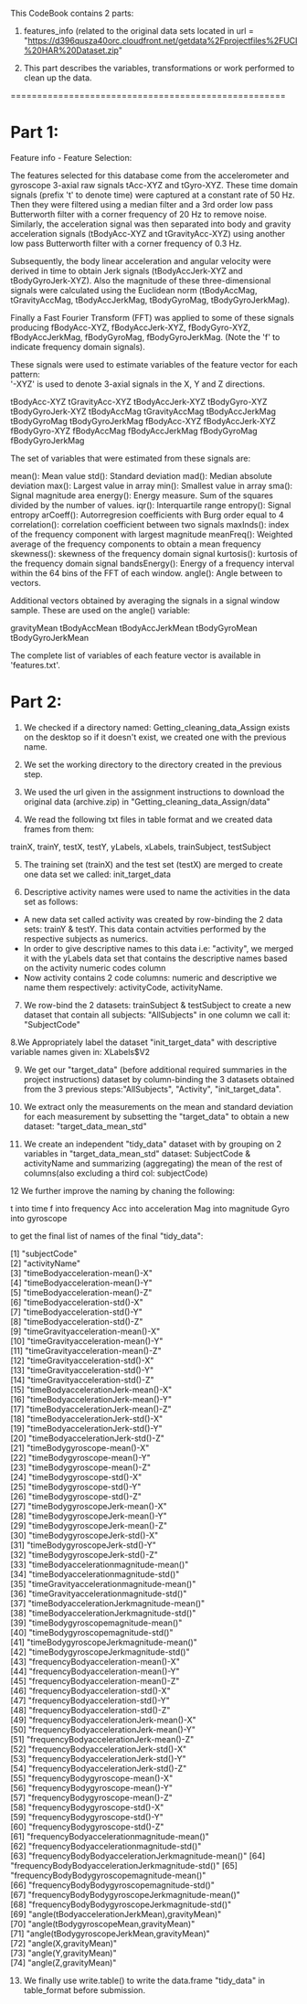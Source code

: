 This CodeBook contains 2 parts:

1. features_info (related to the original data sets located in url = "https://d396qusza40orc.cloudfront.net/getdata%2Fprojectfiles%2FUCI%20HAR%20Dataset.zip" 

2. This part describes the variables, transformations or work performed to clean up the data.

====================================================



Part 1:
=======

Feature info - Feature Selection:


The features selected for this database come from the accelerometer and gyroscope 3-axial raw signals tAcc-XYZ and tGyro-XYZ. These time domain signals (prefix 't' to denote time) were captured at a constant rate of 50 Hz. Then they were filtered using a median filter and a 3rd order low pass Butterworth filter with a corner frequency of 20 Hz to remove noise. Similarly, the acceleration signal was then separated into body and gravity acceleration signals (tBodyAcc-XYZ and tGravityAcc-XYZ) using another low pass Butterworth filter with a corner frequency of 0.3 Hz. 

Subsequently, the body linear acceleration and angular velocity were derived in time to obtain Jerk signals (tBodyAccJerk-XYZ and tBodyGyroJerk-XYZ). Also the magnitude of these three-dimensional signals were calculated using the Euclidean norm (tBodyAccMag, tGravityAccMag, tBodyAccJerkMag, tBodyGyroMag, tBodyGyroJerkMag). 

Finally a Fast Fourier Transform (FFT) was applied to some of these signals producing fBodyAcc-XYZ, fBodyAccJerk-XYZ, fBodyGyro-XYZ, fBodyAccJerkMag, fBodyGyroMag, fBodyGyroJerkMag. (Note the 'f' to indicate frequency domain signals). 

These signals were used to estimate variables of the feature vector for each pattern:  
'-XYZ' is used to denote 3-axial signals in the X, Y and Z directions.

tBodyAcc-XYZ
tGravityAcc-XYZ
tBodyAccJerk-XYZ
tBodyGyro-XYZ
tBodyGyroJerk-XYZ
tBodyAccMag
tGravityAccMag
tBodyAccJerkMag
tBodyGyroMag
tBodyGyroJerkMag
fBodyAcc-XYZ
fBodyAccJerk-XYZ
fBodyGyro-XYZ
fBodyAccMag
fBodyAccJerkMag
fBodyGyroMag
fBodyGyroJerkMag

The set of variables that were estimated from these signals are: 

mean(): Mean value
std(): Standard deviation
mad(): Median absolute deviation 
max(): Largest value in array
min(): Smallest value in array
sma(): Signal magnitude area
energy(): Energy measure. Sum of the squares divided by the number of values. 
iqr(): Interquartile range 
entropy(): Signal entropy
arCoeff(): Autorregresion coefficients with Burg order equal to 4
correlation(): correlation coefficient between two signals
maxInds(): index of the frequency component with largest magnitude
meanFreq(): Weighted average of the frequency components to obtain a mean frequency
skewness(): skewness of the frequency domain signal 
kurtosis(): kurtosis of the frequency domain signal 
bandsEnergy(): Energy of a frequency interval within the 64 bins of the FFT of each window.
angle(): Angle between to vectors.

Additional vectors obtained by averaging the signals in a signal window sample. These are used on the angle() variable:

gravityMean
tBodyAccMean
tBodyAccJerkMean
tBodyGyroMean
tBodyGyroJerkMean

The complete list of variables of each feature vector is available in 'features.txt'.

Part 2:
=======
1. We checked if a directory named: Getting_cleaning_data_Assign exists on the desktop so if it doesn't exist, we created one with the previous name.

2. We set the working directory to the directory created in the previous step.

3. We used the url given in the assignment instructions to download the original data (archive.zip) in "Getting_cleaning_data_Assign/data"

4. We read the following txt files in table format and we created data frames from them:

trainX, trainY, testX, testY, yLabels, xLabels, trainSubject, testSubject
 
5. The training set (trainX) and the test set (testX) are merged to create one data set we called: init_target_data

6. Descriptive activity names were used to name the activities in the data set as follows:

-  A new data set called activity was created by row-binding the 2 data sets: trainY & testY. This data contain actvities performed by the respective subjects as numerics.
-  In order to give descriptive names to this data i.e: "activity", we merged it with the yLabels data set that contains the descriptive names based on the activity numeric codes column 
-  Now activity contains 2 code columns: numeric and descriptive we name them respectively: activityCode, activityName.

7. We row-bind the 2 datasets: trainSubject & testSubject to create a new dataset that contain all subjects: "AllSubjects" in one column we call it: "SubjectCode"

8.We Appropriately label the dataset "init_target_data" with descriptive variable names given in: XLabels$V2

9. We get our "target_data" (before additional required summaries in the project instructions) dataset by column-binding the 3 datasets obtained from the 3 previous steps:"AllSubjects", "Activity", "init_target_data".

10. We extract only the measurements on the mean and standard deviation for each measurement by subsetting the "target_data" to obtain a new dataset: 
"target_data_mean_std"

11. We create an independent "tidy_data" dataset with by grouping on 2 variables in "target_data_mean_std" dataset: SubjectCode & activityName and summarizing (aggregating) the mean of the rest of columns(also excluding a third col: subjectCode)

12  We further improve the naming by chaning the following:

t  into time
f into frequency
Acc into acceleration
Mag into magnitude
Gyro into gyroscope

to get the final list of names of the final "tidy_data":


 [1] "subjectCode"                                      
 [2] "activityName"                                     
 [3] "timeBodyacceleration-mean()-X"                    
 [4] "timeBodyacceleration-mean()-Y"                    
 [5] "timeBodyacceleration-mean()-Z"                    
 [6] "timeBodyacceleration-std()-X"                     
 [7] "timeBodyacceleration-std()-Y"                     
 [8] "timeBodyacceleration-std()-Z"                     
 [9] "timeGravityacceleration-mean()-X"                 
[10] "timeGravityacceleration-mean()-Y"                 
[11] "timeGravityacceleration-mean()-Z"                 
[12] "timeGravityacceleration-std()-X"                  
[13] "timeGravityacceleration-std()-Y"                  
[14] "timeGravityacceleration-std()-Z"                  
[15] "timeBodyaccelerationJerk-mean()-X"                
[16] "timeBodyaccelerationJerk-mean()-Y"                
[17] "timeBodyaccelerationJerk-mean()-Z"                
[18] "timeBodyaccelerationJerk-std()-X"                 
[19] "timeBodyaccelerationJerk-std()-Y"                 
[20] "timeBodyaccelerationJerk-std()-Z"                 
[21] "timeBodygyroscope-mean()-X"                       
[22] "timeBodygyroscope-mean()-Y"                       
[23] "timeBodygyroscope-mean()-Z"                       
[24] "timeBodygyroscope-std()-X"                        
[25] "timeBodygyroscope-std()-Y"                        
[26] "timeBodygyroscope-std()-Z"                        
[27] "timeBodygyroscopeJerk-mean()-X"                   
[28] "timeBodygyroscopeJerk-mean()-Y"                   
[29] "timeBodygyroscopeJerk-mean()-Z"                   
[30] "timeBodygyroscopeJerk-std()-X"                    
[31] "timeBodygyroscopeJerk-std()-Y"                    
[32] "timeBodygyroscopeJerk-std()-Z"                    
[33] "timeBodyaccelerationmagnitude-mean()"             
[34] "timeBodyaccelerationmagnitude-std()"              
[35] "timeGravityaccelerationmagnitude-mean()"          
[36] "timeGravityaccelerationmagnitude-std()"           
[37] "timeBodyaccelerationJerkmagnitude-mean()"         
[38] "timeBodyaccelerationJerkmagnitude-std()"          
[39] "timeBodygyroscopemagnitude-mean()"                
[40] "timeBodygyroscopemagnitude-std()"                 
[41] "timeBodygyroscopeJerkmagnitude-mean()"            
[42] "timeBodygyroscopeJerkmagnitude-std()"             
[43] "frequencyBodyacceleration-mean()-X"               
[44] "frequencyBodyacceleration-mean()-Y"               
[45] "frequencyBodyacceleration-mean()-Z"               
[46] "frequencyBodyacceleration-std()-X"                
[47] "frequencyBodyacceleration-std()-Y"                
[48] "frequencyBodyacceleration-std()-Z"                
[49] "frequencyBodyaccelerationJerk-mean()-X"           
[50] "frequencyBodyaccelerationJerk-mean()-Y"           
[51] "frequencyBodyaccelerationJerk-mean()-Z"           
[52] "frequencyBodyaccelerationJerk-std()-X"            
[53] "frequencyBodyaccelerationJerk-std()-Y"            
[54] "frequencyBodyaccelerationJerk-std()-Z"            
[55] "frequencyBodygyroscope-mean()-X"                  
[56] "frequencyBodygyroscope-mean()-Y"                  
[57] "frequencyBodygyroscope-mean()-Z"                  
[58] "frequencyBodygyroscope-std()-X"                   
[59] "frequencyBodygyroscope-std()-Y"                   
[60] "frequencyBodygyroscope-std()-Z"                   
[61] "frequencyBodyaccelerationmagnitude-mean()"        
[62] "frequencyBodyaccelerationmagnitude-std()"         
[63] "frequencyBodyBodyaccelerationJerkmagnitude-mean()"
[64] "frequencyBodyBodyaccelerationJerkmagnitude-std()" 
[65] "frequencyBodyBodygyroscopemagnitude-mean()"       
[66] "frequencyBodyBodygyroscopemagnitude-std()"        
[67] "frequencyBodyBodygyroscopeJerkmagnitude-mean()"   
[68] "frequencyBodyBodygyroscopeJerkmagnitude-std()"    
[69] "angle(tBodyaccelerationJerkMean),gravityMean)"    
[70] "angle(tBodygyroscopeMean,gravityMean)"            
[71] "angle(tBodygyroscopeJerkMean,gravityMean)"        
[72] "angle(X,gravityMean)"                             
[73] "angle(Y,gravityMean)"                             
[74] "angle(Z,gravityMean)"                             

13. We finally use write.table() to write the  data.frame "tidy_data" in table_format before submission.